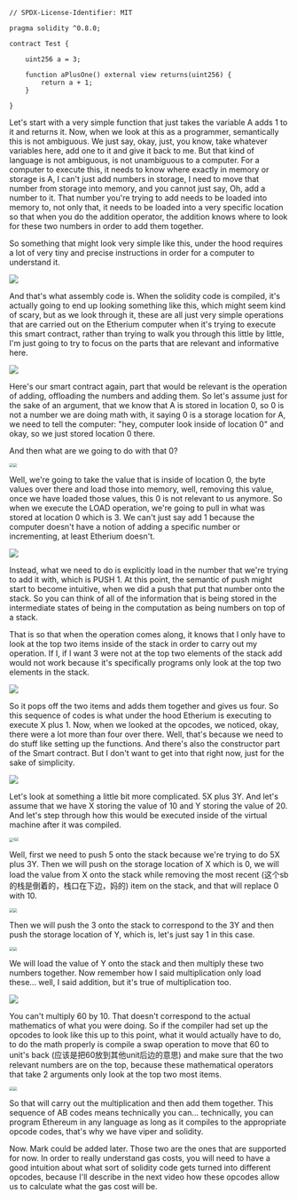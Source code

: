 ```solidity
// SPDX-License-Identifier: MIT

pragma solidity ^0.8.0;

contract Test {

    uint256 a = 3;

    function aPlusOne() external view returns(uint256) {
        return a + 1;
    }

}
```

Let's start with a very simple function that just takes the variable A adds 1 to it and returns it. Now, when we look at this as a programmer, semantically this is not ambiguous. We just say, okay, just, you know, take whatever variables here, add one to it and give it back to me. But that kind of language is not ambiguous, is not unambiguous to a computer. For a computer to execute this, it needs to know where exactly in memory or storage is A, I can't just add numbers in storage, I need to move that number from storage into memory, and you cannot just say, Oh, add a number to it. That number you're trying to add needs to be loaded into memory to, not only that, it needs to be loaded into a very specific location so that when you do the addition operator, the addition knows where to look for these two numbers in order to add them together.

So something that might look very simple like this, under the hood requires a lot of very tiny and precise instructions in order for a computer to understand it.

![](testopcodes.png)

And that's what assembly code is. When the solidity code is compiled, it's actually going to end up looking something like this, which might seem kind of scary, but as we look through it, these are all just very simple operations that are carried out on the Etherium computer when it's trying to execute this smart contract, rather than trying to walk you through this little by little, I'm just going to try to focus on the parts that are relevant and informative here.

![](opcodesoverview.png)

Here's our smart contract again, part that would be relevant is the operation of adding, offloading the numbers and adding them. So let's assume just for the sake of an argument, that we know that A is stored in location 0, so 0 is not a number we are doing math with, it saying 0 is a storage location for A, we need to tell the computer: "hey, computer look inside of location 0" and okay, so we just stored location 0 there.

And then what are we going to do with that 0?

<img src="PUSH0.png" style="zoom:45%;" /><img src="LOAD.png" style="zoom:45%;" />

Well, we're going to take the value that is inside of location 0, the byte values over there and load those into memory, well, removing this value, once we have loaded those values, this 0 is not relevant to us anymore. So when we execute the LOAD operation, we're going to pull in what was stored at location 0 which is 3. We can't just say add 1 because the computer doesn't have a notion of adding a specific number or incrementing, at least Etherium doesn't.

![](PUSH1.png)

Instead, what we need to do is explicitly load in the number that we're trying to add it with, which is PUSH 1. At this point, the semantic of push might start to become intuitive, when we did a push that put that number onto the stack. So you can think of all of the information that is being stored in the intermediate states of being in the computation as being numbers on top of a stack.

That is so that when the operation comes along, it knows that I only have to look at the top two items inside of the stack in order to carry out my operation. If I, if I want 3 were not at the top two elements of the stack add would not work because it's specifically programs only look at the top two elements in the stack.

![](ADD.png)

So it pops off the two items and adds them together and gives us four. So this sequence of codes is what under the hood Etherium is executing to execute X plus 1. Now, when we looked at the opcodes, we noticed, okay, there were a lot more than four over there. Well, that's because we need to do stuff like setting up the functions. And there's also the constructor part of the Smart contract. But I don't want to get into that right now, just for the sake of simplicity.

![](opcodesoverview2.png)

Let's look at something a little bit more complicated. 5X plus 3Y. And let's assume that we have X storing the value of 10 and Y storing the value of 20. And let's step through how this would be executed inside of the virtual machine after it was compiled.

<img src="PUSH5.png" alt="1" style="zoom:45%;" /><img src="PUSH02.png" style="zoom:45%;" />

Well, first we need to push 5 onto the stack because we're trying to do 5X plus 3Y. Then we will push on the storage location of X which is 0, we will load the value from X onto the stack while removing the most recent (这个sb的栈是倒着的，栈口在下边，妈的) item on the stack, and that will replace 0 with 10.

<img src="PUSH3.png" style="zoom:45%;" /><img src="PUSH12.png" style="zoom:45%;" />

Then we will push the 3 onto the stack to correspond to the 3Y and then push the storage location of Y, which is, let's just say 1 in this case.

<img src="LOAD2.png" style="zoom:45%;" /><img src="MUL.png" style="zoom:45%;" />

We will load the value of Y onto the stack and then multiply these two numbers together. Now remember how I said multiplication only load these... well, I said addition, but it's true of multiplication too. 

![](SWAP.png)

You can't multiply 60 by 10. That doesn't correspond to the actual mathematics of what you were doing. So if the compiler had set up the opcodes to look like this up to this point, what it would actually have to do, to do the math properly is compile a swap operation to move that 60 to unit's back (应该是把60放到其他unit后边的意思) and make sure that the two relevant numbers are on the top, because these mathematical operators that take 2 arguments only look at the top two most items.

<img src="MUL2.png" style="zoom:45%;" /><img src="ADD3.png" style="zoom:45%;" />

So that will carry out the multiplication and then add them together. This sequence of AB codes means technically you can... technically, you can program Ethereum in any language as long as it compiles to the appropriate opcode codes, that's why we have viper and solidity.

Now. Mark could be added later. Those two are the ones that are supported for now. In order to really understand gas costs, you will need to have a good intuition about what sort of solidity code gets turned into different opcodes, because I'll describe in the next video how these opcodes allow us to calculate what the gas cost will be.